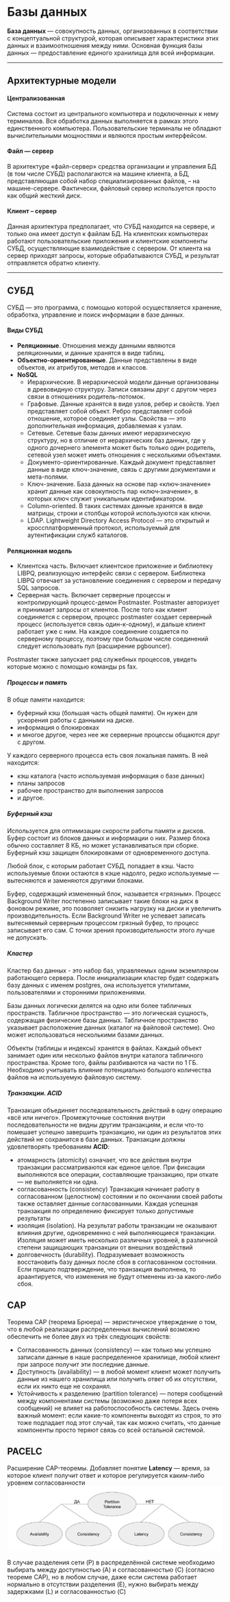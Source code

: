 # Базы данных
**База данных** — совокупность данных, организованных в соответствии с концептуальной структурой, которая описывает
характеристики этих данных и взаимоотношения между ними.
Основная функция базы данных — предоставление единого хранилища для всей информации.
____
## Архитектурные модели
#### Централизованная
Система состоит из центрального компьютера и подключенных к нему терминалов.
Вся обработка данных выполняется в рамках этого единственного компьютера.
Пользовательские терминалы не обладают вычислительными мощностями и являются простым интерфейсом.
#### Файл — сервер
В архитектуре «файл-сервер»  средства организации и управления БД (в том числе СУБД) располагаются на машине клиента, а БД, представляющая собой набор специализированных файлов, – на машине-сервере.
Фактически, файловый сервер используется просто как общий жесткий диск.
#### Клиент – сервер
Данная архитектура предполагает, что СУБД находится на сервере, и только она имеет доступ к файлам БД.
На клиентских компьютерах работают пользовательские приложения и клиентские компоненты СУБД, осуществляющие взаимодействие с сервером. От клиента на сервер приходят запросы, которые обрабатываются СУБД, и результат отправляется обратно клиенту.
____
## СУБД
СУБД — это программа, с помощью которой осуществляется хранение, обработка, управление и поиск информации в базе данных.
#### Виды СУБД
- **Реляционные**. Отношения между данными являются реляционными, и данные хранятся в виде таблиц.
- **Объектно-ориентированные**. Данные представлены в виде объектов, их атрибутов, методов и классов.
- **NoSQL**
    - Иерархические. В иерархической модели данные организованы в древовидную структуру. Записи связаны друг с другом через связи в отношениях родитель-потомок.
    - Графовые. Данные хранятся в виде узлов, ребер и свойств. Узел представляет собой объект. Ребро представляет собой отношение, которое соединяет узлы. Свойства — это дополнительная информация, добавляемая к узлам.
    - Сетевые. Сетевые базы данных имеют иерархическую структуру, но в отличие от иерархических баз данных, где у одного дочернего элемента может быть только один родитель, сетевой узел может иметь отношения с несколькими объектами.
    - Документо-ориентированные. Каждый документ представляет данные в виде ключ-значение, связь с другими документами и мета-полями.
    - Ключ-значение. База данных на основе пар «ключ‑значение» хранит данные как совокупность пар «ключ‑значение», в которых ключ служит уникальным идентификатором.
    - Column-oriented. В таких системах данные хранятся в виде матрицы, строки и столбцы которой используются как ключи.
    - LDAP. Lightweight Directory Access Protocol — это открытый и кроссплатформенный протокол, используемый для аутентификации служб каталогов.
#### Реляционная модель
- Клиентска часть. Включает клиентское приложение и библиотеку LIBPQ, реализующую интерфейс связи с сервером. Библиотека LIBPQ отвечает за установление соединения с сервером и передачу SQL запросов.
- Серверная часть. Включает серверные процессы и контролирующий процесс-демон Postmaster. Postmaster авторизует и принимает запросы от клиентов. После того как клиент соединяется с сервером, процесс postmaster создает серверный процесс (используется связь один-к-одному), и дальше клиент работает уже с ним. На каждое соединение создается по серверному процессу, поэтому при большом числе соединений следует использовать пул (расширение pgbouncer).

Postmaster также запускает ряд служебных процессов, увидеть которые можно с помощью команды ps fax.
##### Процессы и память
В обще памяти находится:
- буферный кэш (большая часть общей памяти). Он нужен для ускорения работы с данными на диске.
- информация о блокировках 
- и многое другое, через нее же серверные процессы общаются друг с другом.

У каждого серверного процесса есть своя локальная память. В ней находится:
- кэш каталога (часто используемая информация о базе данных)
- планы запросов
- рабочее пространство для выполнения запросов
- и другое.

##### Буферный кэш
Используется для оптимизации скорости работы памяти и дисков. Буфер состоит из блоков данных и информации о них.
Размер блока обычно составляет 8 КБ, но может устанавливаться при сборке.
Буферный кэш защищен блокировками от одновременного доступа.

Любой блок, с которым работает СУБД, попадает в кэш. Часто используемые блоки остаются в кэше надолго, редко используемые — вытесняются и заменяются другими блоками.

Буфер, содержащий измененный блок, называется «грязным».
Процесс Background Writer постепенно записывает такие блоки на диск в фоновом режиме, это позволяет снизить нагрузку на диски и увеличить производительность.
Если Background Writer не успевает записать вытесняемый серверным процессом грязный буфер, то процесс записывает его сам. С точки зрения производительности этого лучше не допускать.

##### Кластер
Кластер баз данных - это набор баз, управляемых одним экземпляром работающего сервера.
После инициализации кластер будет содержать базу данных с именем postgres, она используется утилитами, пользователями и сторонними приложениями.

Базы данных логически делятся на одно или более табличных пространств. Табличное пространство — это логическая сущность, содержащая физические базы данных. Табличное пространство указывает расположение данных (каталог на файловой системе).
Оно может использоваться несколькими базами данных.

Объекты (таблицы и индексы) хранятся в файлах.
Каждый объект занимает один или несколько файлов внутри каталога табличного пространства. Кроме того, файлы разбиваются на части по 1 ГБ.
Необходимо учитывать влияние потенциально большого количества файлов на используемую файловую систему.

##### Транзакции. ACID
Транзакция объединяет последовательность действий в одну операцию «всё или ничего».
Промежуточные состояния внутри последовательности не видны другим транзакциям, и если что-то помешает успешно завершить транзакцию, ни один из результатов этих действий не сохранится в базе данных.
Транзакции должны удовлетворять требованиям **ACID**:
- атомарность (atomicity) означает, что все действия внутри транзакции рассматриваются как единое целое. При фиксации выполняются все операции, составляющие транзакцию, при откате — не выполняется ни одна.
- согласованность (consistency) Транзакция начинает работу в согласованном (целостном) состоянии и по окончании своей работы также оставляет данные согласованными. Каждая успешная транзакция по определению фиксирует только допустимые результаты
- изоляция (isolation). На результат работы транзакции не оказывают влияния другие, одновременно с ней выполняющиеся транзакции. Изоляция может иметь несколько различных уровней, в различной степени защищающих транзакции от внешних воздействий
- долговечность (durability). Подразумевает возможность восстановить базу данных после сбоя в согласованном состоянии. Если пришло подтверждение, что транзакция выполнена, то араантируется, что изменения не будут отменены из-за какого-либо сбоя.

## CAP
Теорема CAP (теорема Брюера) — эвристическое утверждение о том, что в любой реализации распределенных вычислений возможно обеспечить не более двух из трёх следующих свойств:
- Согласованность данных (consistency) — как только мы успешно записали данные в наше распределенное хранилище, любой клиент при запросе получит эти последние данные.
- Доступность (availability) — в любой момент клиент может получить данные из нашего хранилища или получить ответ об их отсутствии, если их никто еще не сохранял.
- Устойчивость к разделению (partition tolerance) — потеря сообщений между компонентами системы (возможно даже потеря всех сообщений) не влияет на работоспособность системы. Здесь очень важный момент: если какие-то компоненты выходят из строя, то это тоже подпадает под этот случай, так как можно считать, что данные компоненты просто теряют связь со всей остальной системой.

## PACELC
Расширение CAP-теоремы.
Добавляет понятие **Latency** — время, за которое клиент получит ответ и которое регулируется каким-либо уровнем согласованности
![PACELC](https://github.com/JulianP-P/KnowledgeBase/blob/main/img1.png)

В случае разделения сети (P) в распределённой системе необходимо выбирать между доступностью (A) и согласованностью (C) (согласно теореме CAP), но в любом случае, даже если система работает нормально в отсутствии разделения (E), нужно выбирать между задержками (L) и согласованностью (C)
